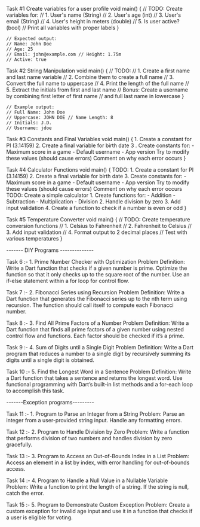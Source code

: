 Task #1 Create variables for a user profile
    void main() {
    // TODO: Create variables for:
    // 1. User's name (String)
    // 2. User's age (int)
    // 3. User's email (String)
    // 4. User's height in meters (double) // 5. Is user active? (bool)
    // Print all variables with proper labels
    }

    // Expected output:
    // Name: John Doe
    // Age: 25
    // Email: john@example.com // Height: 1.75m
    // Active: true


Task #2 String Manipulation
    void main() {
    // TODO:
    // 1. Create a first name and last name variable // 2. Combine them to create a full name
    // 3. Convert the full name to uppercase
    // 4. Print the length of the full name
    // 5. Extract the initials from first and last name
    // Bonus: Create a username by combining first letter of first name
    // and full last name in lowercase }

    
    // Example output:
    // Full Name: John Doe
    // Uppercase: JOHN DOE // Name Length: 8
    // Initials: J.D.
    // Username: jdoe

Task #3 Constants and Final Variables
    void main() {
        1. Create a constant for PI (3.14159) 
        2. Create a final variable for birth date 3
        . Create constants for:
        - Maximum score in a game - Default username
        - App version
        Try to modify these values (should cause errors) Comment on why each error occurs
    }

Task #4 Calculator Functions
    void main() {
        TODO:
        1. Create a constant for PI (3.14159) 2. Create a final variable for birth date 3. Create constants for:
        - Maximum score in a game - Default username
        - App version
        Try to modify these values (should cause errors) Comment on why each error occurs
        TODO: Create a simple calculator 1. Create functions for:
        - Addition
        - Subtraction
        - Multiplication - Division
        2. Handle division by zero
        3. Add input validation
        4. Create a function to check if a number is even or odd
    }


Task #5 Temperature Converter
    void main() {
    // TODO: Create temperature conversion functions // 1. Celsius to Fahrenheit
    // 2. Fahrenheit to Celsius
    // 3. Add input validation
    // 4. Format output to 2 decimal places
    // Test with various temperatures }

------- DIY Programs --------------

Task 6 :-
    1. Prime Number Checker with Optimization
    Problem Definition:
    Write a Dart function that checks if a given number is prime. Optimize the function so that it only checks up to the square root of the number. Use an if-else statement within a for loop for control flow.

Task 7 :-
    2. Fibonacci Series using Recursion
    Problem Definition:
    Write a Dart function that generates the Fibonacci series up to the nth term using recursion. The function should call itself to compute each Fibonacci number.

Task 8 :-
    3. Find All Prime Factors of a Number
    Problem Definition:
    Write a Dart function that finds all prime factors of a given number using nested control flow and functions. Each factor should be checked if it’s a prime.

Task 9 :-
    4. Sum of Digits until a Single Digit
    Problem Definition:
    Write a Dart program that reduces a number to a single digit by recursively summing its digits until a single digit is obtained.

Task 10 :-
    5. Find the Longest Word in a Sentence
    Problem Definition:
    Write a Dart function that takes a sentence and returns the longest word. Use functional programming with Dart’s built-in list methods and a for-each loop to accomplish this task.

-------Exception programs---------

Task 11 :-
    1. Program to Parse an Integer from a String
    Problem: Parse an integer from a user-provided string input. Handle any formatting errors.

Task 12 :-
    2. Program to Handle Division by Zero
    Problem: Write a function that performs division of two numbers and handles division by zero gracefully.

Task 13 :-
    3. Program to Access an Out-of-Bounds Index in a List
    Problem: Access an element in a list by index, with error handling for out-of-bounds access.

Task 14 :-
    4. Program to Handle a Null Value in a Nullable Variable    
    Problem: Write a function to print the length of a string. If the string is null, catch the error.

Task 15 :-
    5. Program to Demonstrate Custom Exception
    Problem: Create a custom exception for invalid age input and use it in a function that checks if a user is eligible for voting.